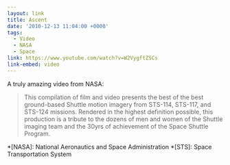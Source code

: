 ```yaml
---
layout: link
title: Ascent
date: '2010-12-13 11:04:00 +0000'
tags:
  - Video
  - NASA
  - Space
link: https://www.youtube.com/watch?v=W2VygftZSCs
link-embed: video
---
```

A truly amazing video from NASA:

> This compilation of film and video presents the best of the best ground-based Shuttle motion imagery from STS-114, STS-117, and STS-124 missions. Rendered in the highest definition possible, this production is a tribute to the dozens of men and women of the Shuttle imaging team and the 30yrs of achievement of the Space Shuttle Program.

*[NASA]: National Aeronautics and Space Administration
*[STS]: Space Transportation System